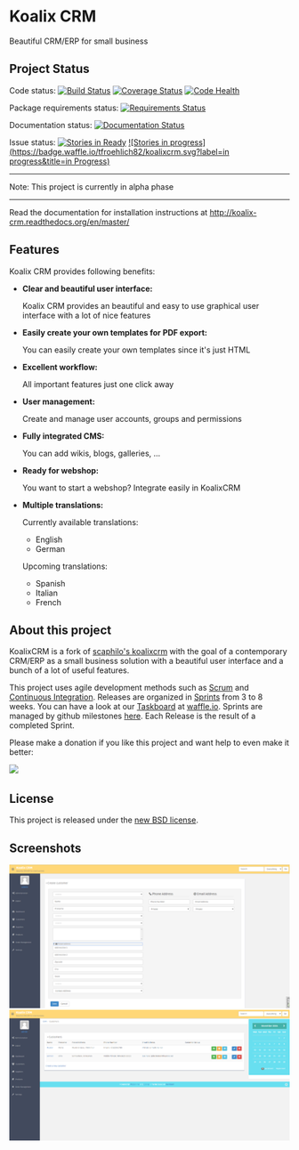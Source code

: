 Koalix CRM
==========

Beautiful CRM/ERP for small business


## Project Status

Code status:
    [![Build Status](https://travis-ci.org/tfroehlich82/koalixcrm.svg)](https://travis-ci.org/tfroehlich82/koalixcrm)
    [![Coverage Status](https://img.shields.io/coveralls/tfroehlich82/koalixcrm.svg)](https://coveralls.io/r/tfroehlich82/koalixcrm)
    [![Code Health](https://landscape.io/github/tfroehlich82/koalixcrm/master/landscape.png)](https://landscape.io/github/tfroehlich82/koalixcrm/master)

Package requirements status:
    [![Requirements Status](https://requires.io/github/tfroehlich82/koalixcrm/requirements.svg?branch=master)](https://requires.io/github/tfroehlich82/koalixcrm/requirements/?branch=master)

Documentation status:
    [![Documentation Status](https://readthedocs.org/projects/koalix-crm/badge/?version=latest)](https://readthedocs.org/projects/koalix-crm/?badge=latest)

Issue status:
    [![Stories in Ready](https://badge.waffle.io/tfroehlich82/koalixcrm.png?label=ready&title=Ready)](https://waffle.io/tfroehlich82/koalixcrm)
    [![Stories in progress](https://badge.waffle.io/tfroehlich82/koalixcrm.svg?label=in progress&title=in Progress)](http://waffle.io/tfroehlich82/koalixcrm)

**********************************************
Note: This project is currently in alpha phase
**********************************************

Read the documentation for installation instructions at http://koalix-crm.readthedocs.org/en/master/


## Features

Koalix CRM provides following benefits:
    
-   **Clear and beautiful user interface:**

    Koalix CRM provides an beautiful and easy to use graphical user interface with a lot of nice features
    
-   **Easily create your own templates for PDF export:**

    You can easily create your own templates since it's just HTML 
        
-   **Excellent workflow:**

    All important features just one click away
    
-   **User management:**

    Create and manage user accounts, groups and permissions
    
-   **Fully integrated CMS:**

    You can add wikis, blogs, galleries, ...
    
-   **Ready for webshop:**

    You want to start a webshop? Integrate easily in KoalixCRM
    
-   **Multiple translations:**

    Currently available translations:
    
    *   English
    *   German
   
    Upcoming translations:

    *   Spanish
    *   Italian
    *   French


## About this project
KoalixCRM is a fork of [scaphilo's koalixcrm](https://github.com/scaphilo/koalixcrm) with the goal of a contemporary CRM/ERP 
as a small business solution with a beautiful user interface and a bunch of a lot of useful features.

This project uses agile development methods such as [Scrum](http://en.wikipedia.org/wiki/Scrum_(software_development)) and [Continuous Integration](http://en.wikipedia.org/wiki/Continuous_integration). 
Releases are organized in [Sprints](http://en.wikipedia.org/wiki/Scrum_(software_development)#Sprint) from 3 to 8 weeks. You can have a look at our [Taskboard](http://en.wikipedia.org/wiki/Scrum_(software_development)#Taskboard) at [waffle.io](http://waffle.io/tfroehlich82/koalixcrm). Sprints are managed by github milestones [here](https://github.com/tfroehlich82/koalixcrm/milestones). Each Release is the result of a completed Sprint.

Please make a donation if you like this project and want help to even make it better:
    
[<img src="https://www.paypalobjects.com/en_US/i/btn/btn_donateCC_LG.gif">](https://www.paypal.com/cgi-bin/webscr?cmd=_s-xclick&hosted_button_id=ES8RFB7JN9CXC)


## License
This project is released under the [new BSD license](LICENSE).


## Screenshots
![Alt Create customer view](/doc/source/images/customer_create.png "Create customer view")
![Alt Product overview](/doc/source/images/customer_overview.png "Customer overview")
